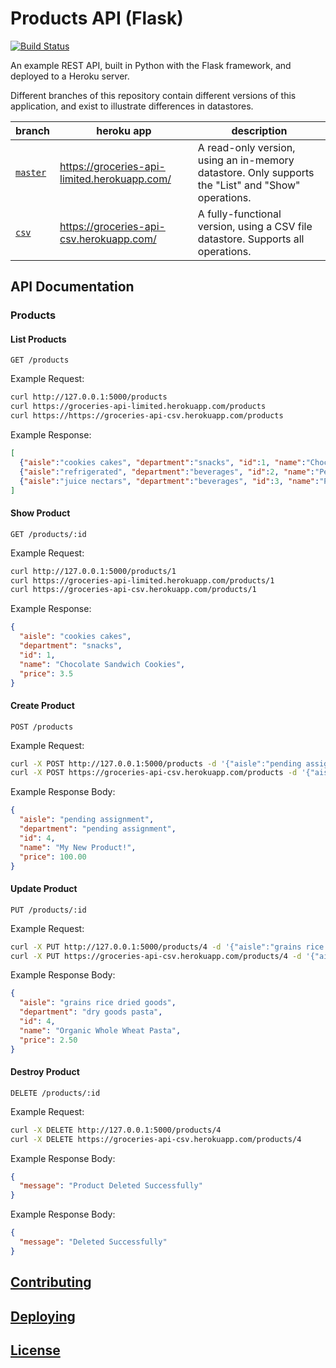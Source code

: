 # Products API (Flask)

[![Build Status](https://travis-ci.com/prof-rossetti/products-api-flask.svg?branch=master)](https://travis-ci.com/prof-rossetti/products-api-flask)

An example REST API, built in Python with the Flask framework, and deployed to a Heroku server.

Different branches of this repository contain different versions of this application, and exist to illustrate differences in datastores.

branch | heroku app | description
--- | --- | ---
[`master`](https://github.com/prof-rossetti/products-api-flask) | https://groceries-api-limited.herokuapp.com/ | A read-only version, using an in-memory datastore. Only supports the "List" and "Show" operations.
[`csv`](https://github.com/prof-rossetti/products-api-flask/tree/csv) | https://groceries-api-csv.herokuapp.com/ | A fully-functional version, using a CSV file datastore. Supports all operations.

## API Documentation

### Products

#### List Products

    GET /products

Example Request:

```sh
curl http://127.0.0.1:5000/products
curl https://groceries-api-limited.herokuapp.com/products
curl https://https://groceries-api-csv.herokuapp.com/products
```

Example Response:

```json
[
  {"aisle":"cookies cakes", "department":"snacks", "id":1, "name":"Chocolate Sandwich Cookies", "price":3.5},
  {"aisle":"refrigerated", "department":"beverages", "id":2, "name":"Peach Mango Juice", "price":1.99},
  {"aisle":"juice nectars", "department":"beverages", "id":3, "name":"Pomegranate Cranberry & Aloe Vera Enrich Drink", "price":4.25}
]
```

#### Show Product

    GET /products/:id

Example Request:

```sh
curl http://127.0.0.1:5000/products/1
curl https://groceries-api-limited.herokuapp.com/products/1
curl https://groceries-api-csv.herokuapp.com/products/1
```

Example Response:

```json
{
  "aisle": "cookies cakes",
  "department": "snacks",
  "id": 1,
  "name": "Chocolate Sandwich Cookies",
  "price": 3.5
}
```

#### Create Product

    POST /products

Example Request:

```sh
curl -X POST http://127.0.0.1:5000/products -d '{"aisle":"pending assignment", "department": "pending assignment", "name": "My New Product!", "price": "100.00"}'
curl -X POST https://groceries-api-csv.herokuapp.com/products -d '{"aisle":"pending assignment", "department": "pending assignment", "name": "My New Product!", "price": "100.00"}'
```

Example Response Body:

```json
{
  "aisle": "pending assignment",
  "department": "pending assignment",
  "id": 4,
  "name": "My New Product!",
  "price": 100.00
}
```

#### Update Product

    PUT /products/:id

Example Request:

```sh
curl -X PUT http://127.0.0.1:5000/products/4 -d '{"aisle":"grains rice dried goods", "department": "dry goods pasta", "name": "Organic Whole Wheat Pasta", "price": "2.50"}'
curl -X PUT https://groceries-api-csv.herokuapp.com/products/4 -d '{"aisle":"grains rice dried goods", "department": "dry goods pasta", "name": "Organic Whole Wheat Pasta", "price": "2.50"}'
```

Example Response Body:

```json
{
  "aisle": "grains rice dried goods",
  "department": "dry goods pasta",
  "id": 4,
  "name": "Organic Whole Wheat Pasta",
  "price": 2.50
}
```

#### Destroy Product

    DELETE /products/:id

Example Request:

```sh
curl -X DELETE http://127.0.0.1:5000/products/4
curl -X DELETE https://groceries-api-csv.herokuapp.com/products/4
```

Example Response Body:

```json
{
  "message": "Product Deleted Successfully"
}
```

Example Response Body:

```json
{
  "message": "Deleted Successfully"
}
```





























## [Contributing](/CONTRIBUTING.md)

## [Deploying](/DEPLOYING.md)

## [License](/LICENSE.md)
